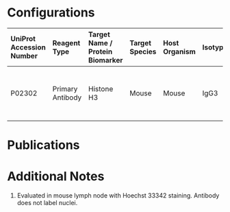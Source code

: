 # Configurations

| UniProt Accession Number   | Reagent Type     | Target Name / Protein Biomarker   | Target Species   | Host Organism   | Isotype   | Clonality   | Vendor    |   Catalog Number | Conjugate   | RRID       | Availability   | Method                 | Tissue Preservation               | Target Tissue   | Tissue State   | Detergent         | Antigen Retrieval Conditions                                  | Dye Inactivation Conditions   | Recommend   | Agree               | Disagree   | Contributor         | Notes       |
|:---------------------------|:-----------------|:----------------------------------|:-----------------|:----------------|:----------|:------------|:----------|-----------------:|:------------|:-----------|:---------------|:-----------------------|:----------------------------------|:----------------|:---------------|:------------------|:--------------------------------------------------------------|:------------------------------|:------------|:--------------------|:-----------|:--------------------|:------------|
| P02302                     | Primary Antibody | Histone H3                        | Mouse            | Mouse           | IgG3      | 1B1-B2      | BioLegend |           819406 | AF594       | AB_2715803 | Stock          | Multiplexed 2D Imaging | 1:4 Cytofix/Cytoperm Fixed Frozen | Lymph Node      | NA             | 0.3% Triton-X-100 | pH 6 for 40 minutes at 95C (AR6 Akoya Biosciences AR600250ML) | NA                            | No          | 0000-0002-5187-810X | NA         | 0000-0002-5187-810X | [1](#notes) |

# Publications



# Additional Notes

<a name="notes"></a>
1. Evaluated in mouse lymph node with Hoechst 33342 staining. Antibody does not label nuclei.
